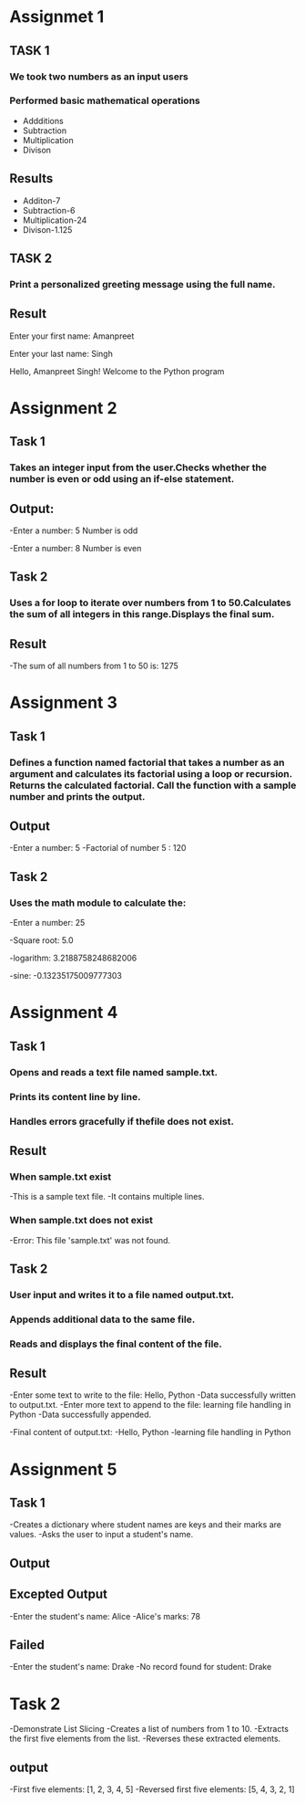 # Assignmet 1

## TASK 1

### We took two numbers as an input users

### Performed basic mathematical operations

- Addditions
- Subtraction
- Multiplication
- Divison

## Results

- Additon-7
- Subtraction-6
- Multiplication-24
- Divison-1.125

## TASK 2

### Print a personalized greeting message using the full name.

## Result

Enter your first name: Amanpreet

Enter your last name: Singh

Hello, Amanpreet Singh! Welcome to the Python program

# Assignment 2

## Task 1

### Takes an integer input from the user.Checks whether the number is even or odd using an if-else statement.

## Output:

-Enter a number: 5
Number is odd

-Enter a number: 8
Number is even

## Task 2

### Uses a for loop to iterate over numbers from 1 to 50.Calculates the sum of all integers in this range.Displays the final sum.

## Result

-The sum of all numbers from 1 to 50 is: 1275

# Assignment 3

## Task 1

### Defines a function named factorial that takes a number as an argument and calculates its factorial using a loop or recursion. Returns the calculated factorial. Call the function with a sample number and prints the output.

## Output

-Enter a number: 5
-Factorial of number 5 : 120

## Task 2

### Uses the math module to calculate the:

-Enter a number: 25

-Square root: 5.0

-logarithm: 3.2188758248682006

-sine: -0.13235175009777303

# Assignment 4

## Task 1

### Opens and reads a text file named sample.txt.

### Prints its content line by line.

### Handles errors gracefully if thefile does not exist.

## Result

### When sample.txt exist

-This is a sample text file.
-It contains multiple lines.

### When sample.txt does not exist

-Error: This file 'sample.txt' was not found.

## Task 2

### User input and writes it to a file named output.txt.

### Appends additional data to the same file.

### Reads and displays the final content of the file.

## Result

-Enter some text to write to the file: Hello, Python
-Data successfully written to output.txt.
-Enter more text to append to the file: learning file handling in Python
-Data successfully appended.

-Final content of output.txt:
-Hello, Python
-learning file handling in Python

# Assignment 5

## Task 1

-Creates a dictionary where student names are keys and their marks are values.
-Asks the user to input a student's name.

## Output

## Excepted Output

-Enter the student's name: Alice
-Alice's marks: 78

## Failed

-Enter the student's name: Drake
-No record found for student: Drake

# Task 2

-Demonstrate List Slicing
-Creates a list of numbers from 1 to 10.
-Extracts the first five elements from the list.
-Reverses these extracted elements.

## output

-First five elements: [1, 2, 3, 4, 5]
-Reversed first five elements: [5, 4, 3, 2, 1]
